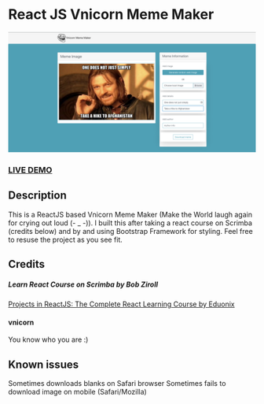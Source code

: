 # React JS Vnicorn Meme Maker        
![ReactJS Vnicorn Meme Maker  ](vnicorn-meme-Screenshot.png?raw=true "ReactJS Vnicorn Meme Maker  ")
### <a href="https://innowhat.github.io/vnicorn-meme-maker">LIVE DEMO</a> 

## Description
This is a ReactJS based Vnicorn Meme Maker (Make the World laugh again for crying out loud (- _ -)). I built this after taking a react course on Scrimba (credits below) and by and using Bootstrap Framework for styling.  Feel free to resuse the project as you see fit.


## Credits
##### Learn React Course on Scrimba by Bob Ziroll
<a href="https://scrimba.com/g/glearnreact">Projects in ReactJS: The Complete React Learning Course by Eduonix</a>

#### vnicorn
You know who you are :)


## Known issues
Sometimes downloads blanks on Safari browser
Sometimes fails to download image on mobile (Safari/Mozilla) 
